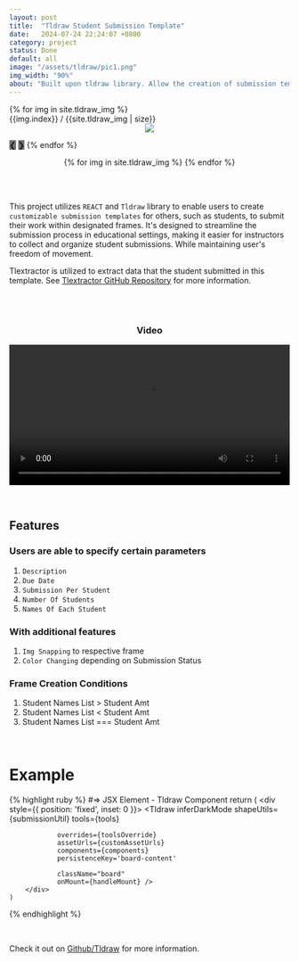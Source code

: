 ```yaml
---
layout: post
title:  "Tldraw Student Submission Template"
date:   2024-07-24 22:24:07 +0800
category: project
status: Done
default: all
image: "/assets/tldraw/pic1.png"
img_width: "90%"
about: "Built upon tldraw library. Allow the creation of submission templates for students. Streamlining the submission process in an educational setting."
---
```


<div class="slideshow-container">
 {% for img in site.tldraw_img %}
  <div class="mySlides fade">
    <div class="numbertext">{{img.index}} / {{site.tldraw_img | size}}</div>
    <div style="width: 100%; text-align: center;">
      <img src="/assets/tlextractor/{{img.img_name}}" style="width: {{img.width}}">
    </div>
  </div>

  <a style="background-color: #717171;" class="prev" onclick="plusSlides(-1)">❮</a>
  <a style="background-color: #717171;" class="next" onclick="plusSlides(1)">❯</a>
 {% endfor %}
</div>

<div style="text-align:center">
  {% for img in site.tldraw_img %}
    <span class="dot" onclick="currentSlide({{img.index}})"></span> 
  {% endfor %}
</div>

<br><br>

This project utilizes `REACT` and `Tldraw` library to enable users to create `customizable submission templates` for others, such as students, to submit their work within designated frames. It's designed to streamline the submission process in educational settings, making it easier for instructors to collect and organize student submissions. While maintaining user's freedom of movement.

Tlextractor is utilized to extract data that the student submitted in this template. See  [Tlextractor GitHub Repository](https://github.com/LamJingJie/tlextractor) for more information.


<br><br>

<div class="video-container">
  <h3 style="text-align: center;">Video</h3>
  
  <video src="https://github.com/user-attachments/assets/8d21cb85-782c-42ee-836e-e9bb274c6ec9)](https://github.com/user-attachments/assets/8d21cb85-782c-42ee-836e-e9bb274c6ec9" controls="controls" style="width: 100%;"></video>
</div>

<br>

## Features

### Users are able to specify certain parameters
1. `Description`
1. `Due Date`
1. `Submission Per Student`
1. `Number Of Students`
1. `Names Of Each Student`

### With additional features
1. `Img Snapping` to respective frame
1. `Color Changing` depending on Submission Status

### Frame Creation Conditions
1. Student Names List > Student Amt
1. Student Names List < Student Amt
1. Student Names List === Student Amt


<br>

# Example
{% highlight ruby %}
#=> JSX Element - Tldraw Component
return (
		<div style={{ position: 'fixed', inset: 0 }}>
			<Tldraw 
				inferDarkMode
				shapeUtils={submissionUtil} 
				tools={tools} 
				
				overrides={toolsOverride}
				assetUrls={customAssetUrls}
				components={components}
				persistenceKey='board-content' 

				className="board" 
				onMount={handleMount} />
		</div>
	)
{% endhighlight %}

<br>

Check it out on [Github/Tldraw][github] for more information.

[github]: https://github.com/LamJingJie/tldraw/tree/dynamic_submission_template


<link rel="stylesheet" type="text/css" href="/exproject-portfolio/style/tldraw/tldraw.css">
<script src="/exproject-portfolio/style/tldraw/tldraw.js"></script>